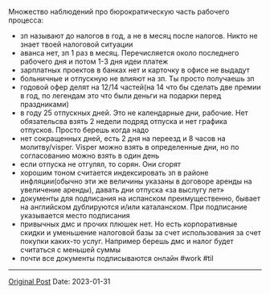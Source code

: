 Множество наблюдений про бюрократическую часть рабочего процесса:
- зп называют до налогов в год, а не в месяц после налогов. Никто не знает твоей налоговой ситуации
- аванса нет, зп 1 раз в месяц. Перечисляется около последнего рабочего дня и потом 1-3 дня идеи платеж
- зарплатных проектов в банках нет и карточку в офисе не выдадут
- больничные и отпускную не влияют на зп. Ты просто получаешь зп
- годовой офер делят на 12/14 частей(на 14 что бы сделать две премии в год, по легендам это что были деньги на подарки перед праздниками) 
- в году 25 отпускных дней. Это не календарные дни, рабочие. Нет обязательсва взять 2 недели подряд отпуска и нет графика отпусков. Просто берешь когда надо
- нет сокращенных дней, есть 2 дня на переезд и 8 часов на молитву/visper. Visper можно взять в определенные дни, но по согласованию можно взять в один день
- если отпуска не отгулял, то сорян. Они сгорят
- хорошим тоном считается индексировать зп в районе инфляции(обычно эти же величины указаны в договоре аренды на увеличение аренды), давать дни отпуска «за выслугу лет»
- документы для подписания на испанском преимущественно, бывает на английском дублируются и/или каталанском. При подписание указывается место подписания
- привычных дмс и прочих плюшек нет. Но есть корпоративные скидки и уменьшение налоговой базы за счет использования за счет покупки каких-то услуг. Например берешь дмс и налог будет считаться с меньшей суммы
- почти все документы подписываются онлайн #work #til

---
[Original Post](https://t.me/lev2tarragona/922)
Date: 2023-01-31
